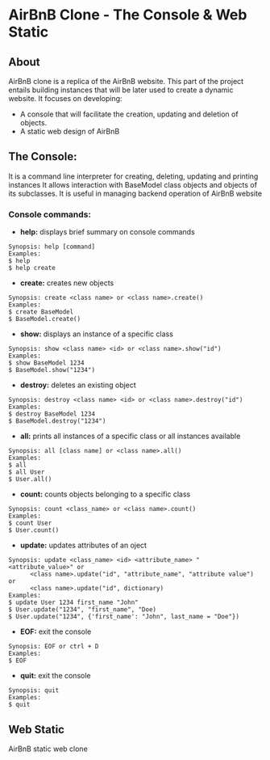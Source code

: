 # AirBnB Clone - The Console & Web Static

## About
AirBnB clone is a replica of the AirBnB website. This part of the project entails building instances that will be later used to create a dynamic website. It focuses on developing:
* A console that will facilitate the creation, updating and deletion of objects.
* A static web design of AirBnB

## **The Console:**
It is a command line interpreter for creating, deleting, updating and printing instances It allows interaction with BaseModel class objects and objects of its subclasses. It is useful in managing backend operation of AirBnB website

### **Console commands:**

* **help:** displays brief summary on console commands 
```
Synopsis: help [command]
Examples:
$ help
$ help create
```

* **create:** creates new objects
```
Synopsis: create <class name> or <class name>.create()
Examples:
$ create BaseModel
$ BaseModel.create()
```

* **show:** displays an instance of a specific class
```
Synopsis: show <class name> <id> or <class name>.show("id")
Examples:
$ show BaseModel 1234
$ BaseModel.show("1234")
```

* **destroy:** deletes an existing object
```
Synopsis: destroy <class name> <id> or <class name>.destroy("id")
Examples:
$ destroy BaseModel 1234
$ BaseModel.destroy("1234")
```

* **all:** prints all instances of a specific class or all instances available
```
Synopsis: all [class name] or <class name>.all()
Examples:
$ all
$ all User
$ User.all()
```

* **count:** counts objects belonging to a specific class
```
Synopsis: count <class_name> or <class name>.count()
Examples:
$ count User
$ User.count()
```

* **update:** updates attributes of an oject
```
Synopsis: update <class_name> <id> <attribute_name> "<attribute_value>" or
	  <class name>.update("id", "attribute_name", "attribute value") or 
	  <class name>.update("id", dictionary)
Examples:
$ update User 1234 first_name "John"
$ User.update("1234", "first_name", "Doe)
$ User.update("1234", {'first_name': "John", last_name = "Doe"})
```

* **EOF:** exit the console
```
Synopsis: EOF or ctrl + D
Examples:
$ EOF
```

* **quit:** exit the console
```
Synopsis: quit
Examples:
$ quit
```

## **Web Static**
AirBnB static web clone

